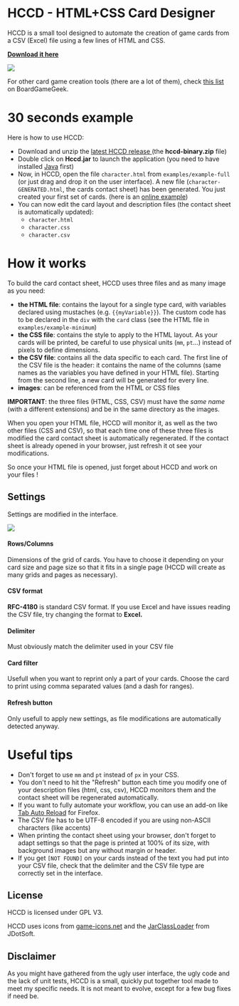 # HCCD - HTML+CSS Card Designer

HCCD is a small tool designed to automate the creation of game cards from a CSV (Excel) file using a few lines of HTML and CSS.

**[Download it here](https://github.com/vaemendis/hccd/releases)**

![](http://vaemendis.github.io/external/hccd/hccd-diagram.png)

For other card game creation tools (there are a lot of them), check [this list](https://boardgamegeek.com/thread/991506/resources-card-game-makers) on BoardGameGeek.

# 30 seconds example
Here is how to use HCCD:
- Download and unzip the [latest HCCD release ](https://github.com/vaemendis/hccd/releases) (the **hccd-binary.zip** file)  
- Double click on **Hccd.jar** to launch the application (you need to have installed [Java](https://java.com/en/download/) first)  
- Now, in HCCD, open the file `character.html` from `examples/example-full` (or just drag and drop it on the user interface).
A new file (`character-GENERATED.html`, the cards contact sheet) has been generated. You just created your first set of cards. (here is an [online example](http://vaemendis.github.io/external/hccd/character-GENERATED.html))
- You can now edit the card layout and description files (the contact sheet is automatically updated):
  - `character.html`
  - `character.css`
  - `character.csv`
 
# How it works

To build the card contact sheet, HCCD uses three files and as many image as you need:
- **the HTML file**: contains the layout for a single type card, with variables declared using mustaches (e.g. `{{myVariable}}`). The custom code has to be declared in the `div` with the `card` class (see the HTML file in  `examples/example-minimum`)
- **the CSS file**: contains the style to apply to the HTML layout. As your cards will be printed, be careful to use physical units (`mm`, `pt`...) instead of pixels to define dimensions.
- **the CSV file**: contains all the data specific to each card. The first line of the CSV file is the header: it contains the name of the columns (same names as the variables you have defined in your HTML file). Starting from the second line, a new card will be generated for every line.
- **images**: can be referenced from the HTML or CSS files

**IMPORTANT**: the three files (HTML, CSS, CSV) must have the *same name* (with a different extensions) and be in the same directory as the images.

When you open your HTML file, HCCD will monitor it, as well as the two other files (CSS and CSV), so that each time one of these three files is modified the card contact sheet is automatically regenerated. If the contact sheet is already opened in your browser, just refresh it ot see your modifications.

So once your HTML file is opened, just forget about HCCD and work on your files !

## Settings

Settings are modified in the interface.

![](http://vaemendis.github.io/external/hccd/hccd-screenshot.png)

#### Rows/Columns
Dimensions of the grid of cards. You have to choose it depending on your card size and page size so that it fits in a single page (HCCD will create as many grids and pages as necessary). 

#### CSV format
**RFC-4180** is standard CSV format. If you use Excel and have issues reading the CSV file, try changing the format to **Excel.**

#### Delimiter
Must obviously match the delimiter used in your CSV file

#### Card filter
Usefull when you want to reprint only a part of your cards. Choose the card to print using comma separated values (and a dash for ranges).

#### Refresh button
Only usefull to apply new settings, as file modifications are automatically detected anyway.


# Useful tips

- Don't forget to use `mm` and `pt` instead of `px` in your CSS.
- You don't need to hit the "Refresh" button each time you modify one of your description files (html, css, csv), HCCD monitors them and the contact sheet will be regenerated automatically.
- If you want to fully automate your workflow, you can use an add-on like [Tab Auto Reload](https://addons.mozilla.org/en-US/firefox/addon/tab-auto-reload/) for Firefox.
- The CSV file has to be UTF-8 encoded if you are using non-ASCII characters (like accents)
- When printing the contact sheet using your browser, don't forget to adapt settings so that the page is printed at 100% of its size, with background images but any without margin or header.
- If you get `[NOT FOUND]` on your cards instead of the text you had put into your CSV file, check that the delimiter and the CSV file type are correctly set in the interface.

## License
HCCD is licensed under GPL V3.

HCCD uses icons from [game-icons.net](http://game-icons.net/) and the [JarClassLoader](http://www.jdotsoft.com/JarClassLoader.php) from JDotSoft.

## Disclaimer

As you might have gathered from the ugly user interface, the ugly code and the lack of unit tests, HCCD is a small, quickly put together tool made to meet my specific needs. It is not meant to evolve, except for a few bug fixes if need be.

